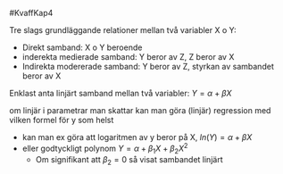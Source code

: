 #KvaffKap4 

Tre slags grundläggande relationer mellan två variabler X o Y:
- Direkt samband: X o Y beroende
- inderekta medierade samband: Y beror av Z, Z beror av X
- Indirekta modererade samband: Y beror av Z, styrkan av sambandet beror av X

Enklast anta linjärt samband mellan två variabler: $Y = \alpha + \beta X$ 

om linjär i parametrar man skattar kan man göra (linjär) regression med vilken formel för y som helst 
- kan man ex göra att logaritmen av y beror på X, $ln(Y) = \alpha + \beta X$
- eller godtyckligt polynom $Y = \alpha + \beta_1 X + \beta_2 X^2$
	- Om signifikant att $\beta_2 = 0$ så visat sambandet linjärt

